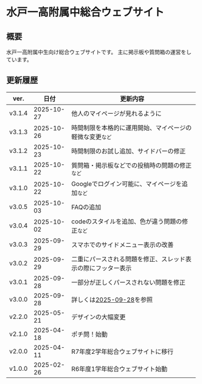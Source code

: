 # 水戸一高附属中総合ウェブサイト

## 概要
水戸一高附属中生向け総合ウェブサイトです。
主に掲示板や質問箱の運営をしています。

## 更新履歴
| ver. | 日付 | 更新内容 |
|------|------|----------|
| v3.1.4 | 2025-10-27 | 他人のマイページが見れるように |
| v3.1.3 | 2025-10-26 | 時間制限を本格的に運用開始、マイページの軽微な変更<small>など</small> |
| v3.1.2 | 2025-10-23 | 時間制限のお試し追加、サイドバーの修正 |
| v3.1.1 | 2025-10-22 | 質問箱・掲示板などでの投稿時の問題の修正<small>など</small>
| v3.1.0 | 2025-10-22 | Googleでログイン可能に、マイページを追加<small>など</small> |
| v3.0.5 | 2025-10-03 | FAQの追加 |
| v3.0.4 | 2025-10-02 | codeのスタイルを追加、色が違う問題の修正<small>など</small> |
| v3.0.3 | 2025-09-29 | スマホでのサイドメニュー表示の改善 |
| v3.0.2 | 2025-09-29 | 二重にパースされる問題を修正、スレッド表示の際にフッター表示 |
| v3.0.1 | 2025-09-28 | 一部分が正しくパースされない問題を修正 |
| v3.0.0 | 2025-09-28 | 詳しくは[2025-09-28](what's_new/2025-09-28.md)を参照 |
| v2.2.0 | 2025-05-21 | デザインの大幅変更 |
| v2.1.0 | 2025-04-18 | ポチ問！始動 |
| v2.0.0 | 2025-04-11 | R7年度2学年総合ウェブサイトに移行 |
| v1.0.0 | 2025-02-26 | R6年度1学年総合ウェブサイト始動 |